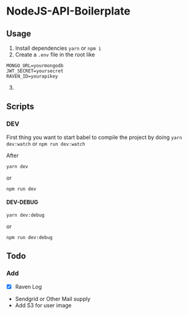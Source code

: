# NodeJS-API-Boilerplate

## Usage

1. Install dependencies `yarn` or `npm i`
2. Create a `.env` file in the root like
  ```
  MONGO_URL=yourmongodb
  JWT_SECRET=yoursecret
  RAVEN_ID=yourapikey
  ```
3.

## Scripts

### DEV

First thing you want to start babel to compile the project by doing `yarn dev:watch` or `npm run dev:watch`

After

```
yarn dev
```

or

```
npm run dev
```

#### DEV-DEBUG

```
yarn dev:debug
```

or

```
npm run dev:debug
```

## Todo

### Add

- [x] Raven Log
- Sendgrid or Other Mail supply
- Add S3 for user image